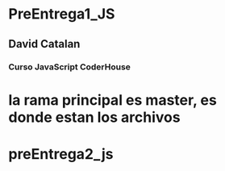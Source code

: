 # PreEntrega1_JS

## David Catalan
### Curso JavaScript CoderHouse

# la rama principal es master, es donde estan los archivos

# preEntrega2_js
